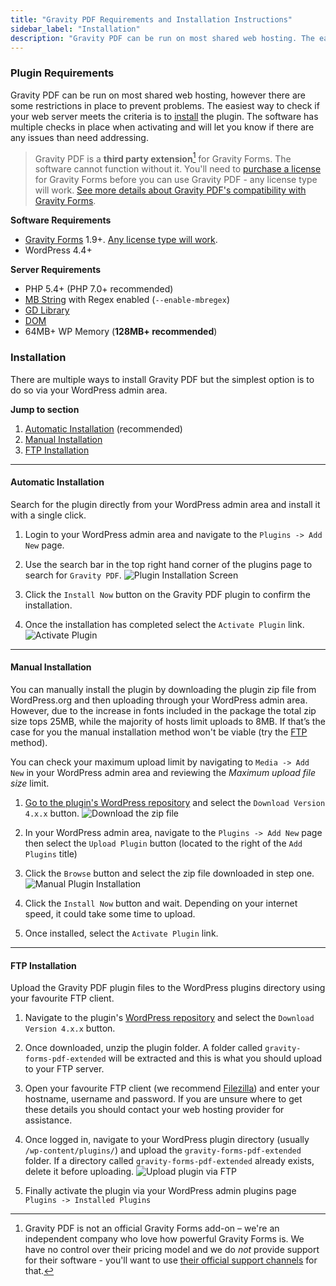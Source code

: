 ```yaml
---
title: "Gravity PDF Requirements and Installation Instructions"
sidebar_label: "Installation"
description: "Gravity PDF can be run on most shared web hosting. The easiest way to check if your web server meets the criteria is to install the plugin. Simple!"
---
```


### Plugin Requirements

Gravity PDF can be run on most shared web hosting, however there are some restrictions in place to prevent problems. The easiest way to check if your web server meets the criteria is to [install](#installation) the plugin. The software has multiple checks in place when activating and will let you know if there are any issues than need addressing.

> Gravity PDF is a **third party extension**[^1] for Gravity Forms. The software cannot function without it. You'll need to <a href="https://rocketgenius.pxf.io/c/1211356/445235/7938" rel="sponsored">purchase a license</a> for Gravity Forms before you can use Gravity PDF - any license type will work. [See more details about Gravity PDF's compatibility with Gravity Forms](user-gravity-forms-compatibility.md).

**Software Requirements**

* <a href="https://rocketgenius.pxf.io/c/1211356/445235/7938" rel="sponsored">Gravity Forms</a> 1.9+. [Any license type will work](user-gravity-forms-compatibility.md#gravity-forms-licenses).
* WordPress 4.4+

**Server Requirements**

* PHP 5.4+ (PHP 7.0+ recommended)
* [MB String](http://www.php.net/manual/en/mbstring.installation.php) with Regex enabled (`--enable-mbregex`)
* [GD Library](http://www.php.net/manual/en/image.installation.php)
* [DOM](http://php.net/manual/en/intro.dom.php)
* 64MB+ WP Memory (**128MB+ recommended**)

### Installation

There are multiple ways to install Gravity PDF but the simplest option is to do so via your WordPress admin area.

**Jump to section**

1. [Automatic Installation](#automatic-installation) (recommended)
1. [Manual Installation](#manual-installation)
1. [FTP Installation](#ftp-installation)

---

#### Automatic Installation

Search for the plugin directly from your WordPress admin area and install it with a single click.

1. Login to your WordPress admin area and navigate to the `Plugins -> Add New` page.

1. Use the search bar in the top right hand corner of the plugins page to search for `Gravity PDF`.
    ![Plugin Installation Screen](https://resources.gravitypdf.com/uploads/2015/10/automatic-install.png)

1. Click the `Install Now` button on the Gravity PDF plugin to confirm the installation.

1. Once the installation has completed select the `Activate Plugin` link.
    ![Activate Plugin](https://resources.gravitypdf.com/uploads/2015/10/activate-gravity-pdf.png)

---

#### Manual Installation

You can manually install the plugin by downloading the plugin zip file from WordPress.org and then uploading through your WordPress admin area. However, due to the increase in fonts included in the package the total zip size tops 25MB, while the majority of hosts limit uploads to 8MB. If that’s the case for you the manual installation method won't be viable (try the [FTP](#ftp) method).

You can check your maximum upload limit by navigating to `Media -> Add New` in your WordPress admin area and reviewing the ​*Maximum upload file size*​ limit.

1. [Go to the plugin's WordPress repository](https://wordpress.org/plugins/gravity-forms-pdf-extended/) and select the `Download Version 4.x.x` button.
    ![Download the zip file](https://resources.gravitypdf.com/uploads/2015/10/download-plugin.png)

1. In your WordPress admin area, navigate to the `Plugins -> Add New` page then select the `Upload Plugin` button (located to the right of the `Add Plugins` title)

1. Click the `Browse` button and select the zip file downloaded in step one.
    ![Manual Plugin Installation](https://resources.gravitypdf.com/uploads/2015/10/manual-plugin-installation.png)

1. Click the `Install Now` button and wait. Depending on your internet speed, it could take some time to upload.

1. Once installed, select the `Activate Plugin` link.

---

#### FTP Installation

Upload the Gravity PDF plugin files to the WordPress plugins directory using your favourite FTP client.

1. Navigate to the plugin's [WordPress repository](https://wordpress.org/plugins/gravity-forms-pdf-extended/) and select the `Download Version 4.x.x` button.

1. Once downloaded, unzip the plugin folder. A folder called `gravity-forms-pdf-extended` will be extracted and this is what you should upload to your FTP server.

1. Open your favourite FTP client (we recommend [Filezilla](https://filezilla-project.org/)) and enter your hostname, username and password. If you are unsure where to get these details you should contact your web hosting provider for assistance.

1. Once logged in, navigate to your WordPress plugin directory (usually `/wp-content/plugins/`) and upload the `gravity-forms-pdf-extended` folder. If a directory called `gravity-forms-pdf-extended` already exists, delete it before uploading.
    ![Upload plugin via FTP](https://resources.gravitypdf.com/uploads/2015/10/ftp-upload.png)

1. Finally activate the plugin via your WordPress admin plugins page `Plugins -> Installed Plugins`

[^1]: Gravity PDF is not an official Gravity Forms add-on – we're an independent company who love how powerful Gravity Forms is. We have no control over their pricing model and we do *not* provide support for their software - you'll want to use [their official support channels](https://www.gravityhelp.com/support/) for that.